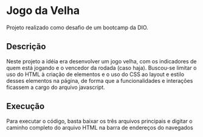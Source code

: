 # Jogo da Velha

Projeto realizado como desafio de um bootcamp da DIO.

## Descrição
Neste projeto a idéia era desenvolver um jogo velha, com os indicadores de quem está jogando e o vencedor da rodada (caso haja). Buscou-se limitar o uso do HTML à criação de elementos e o uso do CSS ao layout e estilo desses elementos na página, de forma que a funcionalidades e interações ficassem a cargo do arquivo javascript.

## Execução

Para executar o código, basta baixar os três arquivos principais e digitar o caminho completo do arquivo HTML na barra de endereços do navegados
